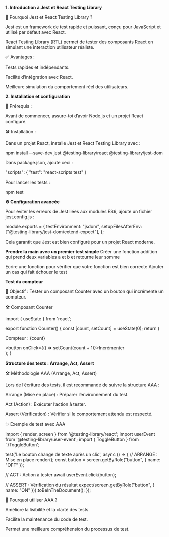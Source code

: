 **1. Introduction à Jest et React Testing Library**

🎯 Pourquoi Jest et React Testing Library ?

Jest est un framework de test rapide et puissant, conçu pour JavaScript et utilisé par défaut avec React.

React Testing Library (RTL) permet de tester des composants React en simulant une interaction utilisateur réaliste.

✅ Avantages :

Tests rapides et indépendants.

Facilité d’intégration avec React.

Meilleure simulation du comportement réel des utilisateurs.

**2. Installation et configuration**

📌 Prérequis :

Avant de commencer, assure-toi d’avoir Node.js et un projet React configuré.

🛠 Installation :

Dans un projet React, installe Jest et React Testing Library avec :

npm install --save-dev jest @testing-library/react @testing-library/jest-dom

Dans package.json, ajoute ceci :

"scripts": {
  "test": "react-scripts test"
}

Pour lancer les tests :

npm test

**⚙️ Configuration avancée**

Pour éviter les erreurs de Jest liées aux modules ES6, ajoute un fichier jest.config.js :

module.exports = {
  testEnvironment: "jsdom",
  setupFilesAfterEnv: ["@testing-library/jest-dom/extend-expect"],
};

Cela garantit que Jest est bien configuré pour un projet React moderne.

**Prendre la main avec un premier test simple**
Créer une fonction addition qui prend deux variables a et b et retourne leur somme

Ecrire une fonction pour vérifier que votre fonction est bien correcte
Ajouter un cas qui fait échouer le test


**Test du compteur**

🎯 Objectif : Tester un composant Counter avec un bouton qui incrémente un compteur.

🛠 Composant Counter

import { useState } from 'react';

export function Counter() {
  const [count, setCount] = useState(0);
  return (
    <div>
      <p>Compteur : {count}</p>
      <button onClick={() => setCount(count + 1)}>Incrémenter</button>
    </div>
  );
}

**Structure des tests : Arrange, Act, Assert**

🛠 Méthodologie AAA (Arrange, Act, Assert)

Lors de l’écriture des tests, il est recommandé de suivre la structure AAA :

Arrange (Mise en place) : Préparer l’environnement du test.

Act (Action) : Exécuter l’action à tester.

Assert (Vérification) : Vérifier si le comportement attendu est respecté.

✨ Exemple de test avec AAA

import { render, screen } from '@testing-library/react';
import userEvent from '@testing-library/user-event';
import { ToggleButton } from './ToggleButton';

test('Le bouton change de texte après un clic', async () => {
  // ARRANGE : Mise en place
  render(<ToggleButton />);
  const button = screen.getByRole("button", { name: "OFF" });

  // ACT : Action à tester
  await userEvent.click(button);

  // ASSERT : Vérification du résultat
  expect(screen.getByRole("button", { name: "ON" })).toBeInTheDocument();
});

🎯 Pourquoi utiliser AAA ?

Améliore la lisibilité et la clarté des tests.

Facilite la maintenance du code de test.

Permet une meilleure compréhension du processus de test.